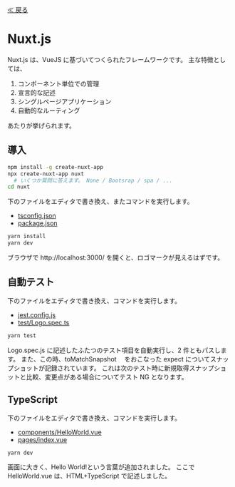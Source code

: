 [≪ 戻る](0.overview.md)

# Nuxt.js

Nuxt.js は、VueJS に基づいてつくられたフレームワークです。
主な特徴としては、

1. コンポーネント単位での管理
1. 宣言的な記述
1. シングルページアプリケーション
1. 自動的なルーティング

あたりが挙げられます。

## 導入

```bash
npm install -g create-nuxt-app
npx create-nuxt-app nuxt
  # いくつか質問に答えます。 None / Bootsrap / spa / ...
cd nuxt
```

下のファイルをエディタで書き換え、またコマンドを実行します。

- [tsconfig.json](../nuxt/tsconfig.json)
- [package.json](../nuxt/package.json)

```bash
yarn install
yarn dev
```

ブラウザで http://localhost:3000/ を開くと、ロゴマークが見えるはずです。

## 自動テスト

下のファイルをエディタで書き換え、コマンドを実行します。

- [jest.config.js](../nuxt/jest.config.js)
- [test/Logo.spec.ts](../nuxt/test/Logo.spec.ts)

```bash
yarn test
```

Logo.spec.js に記述したふたつのテスト項目を自動実行し、2 件ともパスします。
また、この時、toMatchSnapshot 　をおこなった expect についてスナップショットが記録されています。
これは次のテスト時に新規取得スナップショットと比較、変更点がある場合についてテスト NG となります。

## TypeScript

下のファイルをエディタで書き換え、コマンドを実行します。

- [components/HelloWorld.vue](../nuxt/components/HelloWorld.vue)
- [pages/index.vue](../nuxt/pages/index.vue)

```bash
yarn dev
```

画面に大きく、Hello World!という言葉が追加されました。
ここで HelloWorld.vue は、HTML+TypeScript で記述しました。
